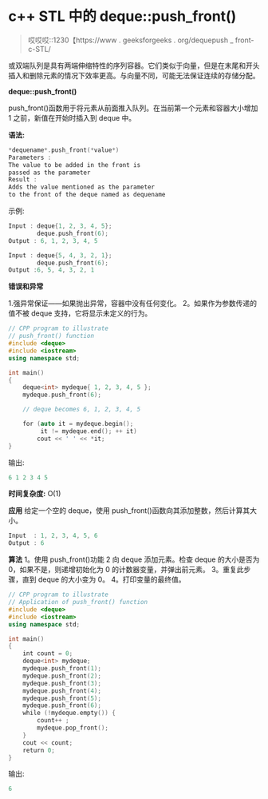 # c++ STL 中的 deque::push_front()

> 哎哎哎::1230【https://www . geeksforgeeks . org/dequepush _ front-c-STL/

或双端队列是具有两端伸缩特性的序列容器。它们类似于向量，但是在末尾和开头插入和删除元素的情况下效率更高。与向量不同，可能无法保证连续的存储分配。

**deque::push_front()**

push_front()函数用于将元素从前面推入队列。在当前第一个元素和容器大小增加 1 之前，新值在开始时插入到 deque 中。

**语法:**

```cpp
*dequename*.push_front(*value*)
Parameters :
The value to be added in the front is 
passed as the parameter
Result :
Adds the value mentioned as the parameter 
to the front of the deque named as dequename

```

示例:

```cpp
Input : deque{1, 2, 3, 4, 5};
        deque.push_front(6);
Output : 6, 1, 2, 3, 4, 5

Input : deque{5, 4, 3, 2, 1};
        deque.push_front(6);
Output :6, 5, 4, 3, 2, 1

```

**错误和异常**

1.强异常保证——如果抛出异常，容器中没有任何变化。
2。如果作为参数传递的值不被 deque 支持，它将显示未定义的行为。

```cpp
// CPP program to illustrate
// push_front() function
#include <deque>
#include <iostream>
using namespace std;

int main()
{
    deque<int> mydeque{ 1, 2, 3, 4, 5 };
    mydeque.push_front(6);

    // deque becomes 6, 1, 2, 3, 4, 5

    for (auto it = mydeque.begin();
         it != mydeque.end(); ++ it)
        cout << ' ' << *it;
}
```

输出:

```cpp
6 1 2 3 4 5
```

**时间复杂度:** O(1)

**应用**
给定一个空的 deque，使用 push_front()函数向其添加整数，然后计算其大小。

```cpp
Input  : 1, 2, 3, 4, 5, 6
Output : 6
```

**算法**
1。使用 push_front()功能
2 向 deque 添加元素。检查 deque 的大小是否为 0，如果不是，则递增初始化为 0 的计数器变量，并弹出前元素。
3。重复此步骤，直到 deque 的大小变为 0。
4。打印变量的最终值。

```cpp
// CPP program to illustrate
// Application of push_front() function
#include <deque>
#include <iostream>
using namespace std;

int main()
{
    int count = 0;
    deque<int> mydeque;
    mydeque.push_front(1);
    mydeque.push_front(2);
    mydeque.push_front(3);
    mydeque.push_front(4);
    mydeque.push_front(5);
    mydeque.push_front(6);
    while (!mydeque.empty()) {
        count++ ;
        mydeque.pop_front();
    }
    cout << count;
    return 0;
}
```

输出:

```cpp
6
```